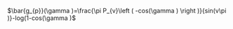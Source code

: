 $\bar{g_{p}}(\gamma )=\frac{\pi P_{v}\left ( -cos(\gamma ) \right )}{sin(v\pi )}-log(1-cos(\gamma )$

